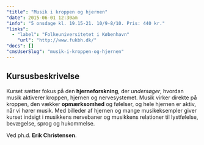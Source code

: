 ```yaml
---
"title": "Musik i kroppen og hjernen"
"date": 2015-06-01 12:30am
"info": "5 onsdage kl. 19.15-21. 10/9-8/10. Pris: 440 kr."
"links":
  - "label": "Folkeuniversitetet i København"
    "url": "http://www.fukbh.dk/"
"docs": []
"cmsUserSlug": "musik-i-kroppen-og-hjernen"
---
```


## Kursusbeskrivelse

Kurset sætter fokus på den **hjerneforskning**, der *undersøger*, hvordan musik aktiverer kroppen, hjernen og nervesystemet. Musik virker direkte på kroppen, den vækker **opmærksomhed** og følelser, og hele hjernen er aktiv, når vi hører musik. Med billeder af hjernen og mange musikeksempler giver kurset indsigt i musikkens nervebaner og musikkens relationer til lystfølelse, bevægelse, sprog og hukommelse. 

Ved ph.d. **Erik Christensen**.                                                                                                                                                                                                                                                                                                                                                                                                                                                                                                                                                                                                                                                                                                                                                                                                                                                                                                                                                                                                                                                                                                                                                                                                                                                                                                                                                                                                                                                                                                                                                                                                                                                                                                                                                                                                                                                                                                                                                                                                                                                                                                                                                                                                                                                                                                                                                                                                                                                                                                                                                                                                                                                                                                                                                                                                                                                                                                                                                                                                                                                                                                                                                                                                                                                                                                                                                                                                                                                                              